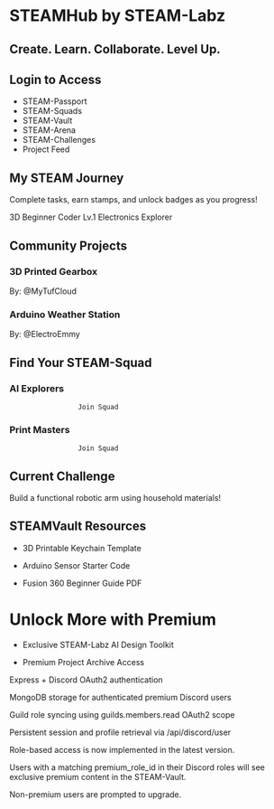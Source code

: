 # STEAMHub by STEAM-Labz
## Create. Learn. Collaborate. Level Up.         

## Login to Access
- STEAM-Passport
- STEAM-Squads
- STEAM-Vault
- STEAM-Arena
- STEAM-Challenges
- Project Feed
     
## My STEAM Journey
               
Complete tasks, earn stamps, and unlock badges as you progress!
               
3D Beginner
Coder Lv.1
Electronics Explorer               
                                                                                  
## Community Projects
                                                         
### 3D Printed Gearbox
By: @MyTufCloud
                                                                                      
### Arduino Weather Station
By: @ElectroEmmy                                         
                                                                                  
## Find Your STEAM-Squad
                                                         
### AI Explorers
                     Join Squad                                                                                             
### Print Masters
                     Join Squad                                                   
                                                                                  
## Current Challenge
               
Build a functional robotic arm using household materials!
                                                                              
## STEAMVault Resources  
                   
- 3D Printable Keychain Template
                   
- Arduino Sensor Starter Code
                   
- Fusion 360 Beginner Guide PDF

# Unlock More with Premium
                   
- Exclusive STEAM-Labz AI Design Toolkit
                   
- Premium Project Archive Access

Express + Discord OAuth2 authentication

MongoDB storage for authenticated premium Discord users

Guild role syncing using guilds.members.read OAuth2 scope

Persistent session and profile retrieval via /api/discord/user

Role-based access is now implemented in the latest version.

Users with a matching premium_role_id in their Discord roles will see exclusive premium content in the STEAM-Vault.

Non-premium users are prompted to upgrade.
